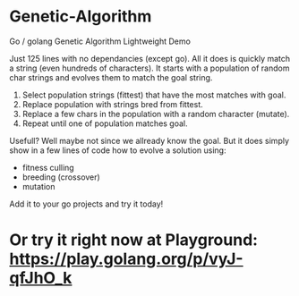 # Genetic-Algorithm
Go / golang Genetic Algorithm Lightweight Demo

Just 125 lines with no dependancies (except go).
All it does is quickly match a string (even hundreds of characters).
It starts with a population of random char strings and evolves them to match the goal string.

1. Select population strings (fittest) that have the most matches with goal.
2. Replace population with strings bred from fittest.
3. Replace a few chars in the population with a random character (mutate).
4. Repeat until one of population matches goal.

Usefull? Well maybe not since we allready know the goal.
But it does simply show in a few lines of code how to evolve a solution using:
* fitness culling
* breeding (crossover)
* mutation

Add it to your go projects and try it today!

# Or try it right now at Playground: https://play.golang.org/p/vyJ-qfJhO_k
